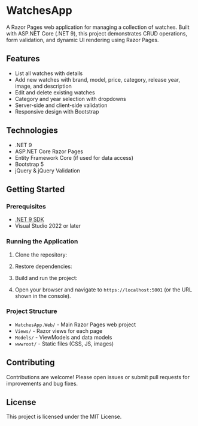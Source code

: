 # WatchesApp

A Razor Pages web application for managing a collection of watches. Built with ASP.NET Core (.NET 9), this project demonstrates CRUD operations, form validation, and dynamic UI rendering using Razor Pages.

## Features

- List all watches with details
- Add new watches with brand, model, price, category, release year, image, and description
- Edit and delete existing watches
- Category and year selection with dropdowns
- Server-side and client-side validation
- Responsive design with Bootstrap

## Technologies

- .NET 9
- ASP.NET Core Razor Pages
- Entity Framework Core (if used for data access)
- Bootstrap 5
- jQuery & jQuery Validation

## Getting Started

### Prerequisites

- [.NET 9 SDK](https://dotnet.microsoft.com/download/dotnet/9.0)
- Visual Studio 2022 or later

### Running the Application

1. Clone the repository:

2. Restore dependencies:

3. Build and run the project:

4. Open your browser and navigate to `https://localhost:5001` (or the URL shown in the console).

### Project Structure

- `WatchesApp.Web/` - Main Razor Pages web project
- `Views/` - Razor views for each page
- `Models/` - ViewModels and data models
- `wwwroot/` - Static files (CSS, JS, images)

## Contributing

Contributions are welcome! Please open issues or submit pull requests for improvements and bug fixes.

## License

This project is licensed under the MIT License.